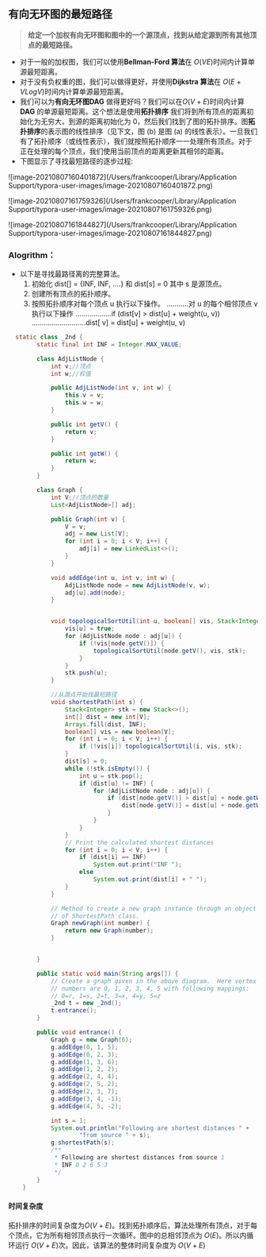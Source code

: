 ## 有向无环图的最短路径

> **给定一个加权有向无环图和图中的一个源顶点，找到从给定源到所有其他顶点的最短路径。**

- 对于一般的加权图，我们可以使用**Bellman-Ford 算法**在 $O(VE)$​ 时间内计算单源最短距离。
- 对于没有负权重的图，我们可以做得更好，并使用**Dijkstra 算法**在 $O(E + VLogV)$​ 时间内计算单源最短距离。
- 我们可以为**有向无环图DAG** 做得更好吗？我们可以在$O(V+E)$​​时间内计算 **DAG** 的单源最短距离。这个想法是使用**拓扑排序**
  我们将到所有顶点的距离初始化为无穷大，到源的距离初始化为 0，然后我们找到了图的拓扑排序。图**拓扑排序**的表示图的线性排序（见下文，图 (b) 是图 (a) 的线性表示）。一旦我们有了拓扑顺序（或线性表示），我们就按照拓扑顺序一一处理所有顶点。对于正在处理的每个顶点，我们使用当前顶点的距离更新其相邻的距离。
- 下图显示了寻找最短路径的逐步过程:

![image-20210807160401872](/Users/frankcooper/Library/Application Support/typora-user-images/image-20210807160401872.png)

![image-20210807161759326](/Users/frankcooper/Library/Application Support/typora-user-images/image-20210807161759326.png)

![image-20210807161844827](/Users/frankcooper/Library/Application Support/typora-user-images/image-20210807161844827.png)

### Alogrithm：

- 以下是寻找最路径离的完整算法。 
  1. 初始化 dist[] = {INF, INF, ....} 和 dist[s] = 0 其中 s 是源顶点。
  2. 创建所有顶点的拓扑顺序。 
  3. 按照拓扑顺序对每个顶点 u 执行以下操作。 
     ………..对 u 的每个相邻顶点 v 执行以下操作 
     ………………if (dist[v] > dist[u] + weight(u, v)) 
     ………………………dist[ v] = dist[u] + weight(u, v) 

```java
  static class _2nd {
        static final int INF = Integer.MAX_VALUE;

        class AdjListNode {
            int v;//顶点
            int w;//权值

            public AdjListNode(int v, int w) {
                this.v = v;
                this.w = w;
            }

            public int getV() {
                return v;
            }

            public int getW() {
                return w;
            }
        }

        class Graph {
            int V;//顶点的数量
            List<AdjListNode>[] adj;

            public Graph(int v) {
                V = v;
                adj = new List[V];
                for (int i = 0; i < V; i++) {
                    adj[i] = new LinkedList<>();
                }
            }

            void addEdge(int u, int v, int w) {
                AdjListNode node = new AdjListNode(v, w);
                adj[u].add(node);
            }


            void topologicalSortUtil(int u, boolean[] vis, Stack<Integer> stk) {
                vis[u] = true;
                for (AdjListNode node : adj[u]) {
                    if (!vis[node.getV()]) {
                        topologicalSortUtil(node.getV(), vis, stk);
                    }
                }
                stk.push(u);
            }

            //从源点开始找最短路径
            void shortestPath(int s) {
                Stack<Integer> stk = new Stack<>();
                int[] dist = new int[V];
                Arrays.fill(dist, INF);
                boolean[] vis = new boolean[V];
                for (int i = 0; i < V; i++) {
                    if (!vis[i]) topologicalSortUtil(i, vis, stk);
                }
                dist[s] = 0;
                while (!stk.isEmpty()) {
                    int u = stk.pop();
                    if (dist[u] != INF) {
                        for (AdjListNode node : adj[u]) {
                            if (dist[node.getV()] > dist[u] + node.getW()) {
                                dist[node.getV()] = dist[u] + node.getW();
                            }
                        }
                    }
                }
                // Print the calculated shortest distances
                for (int i = 0; i < V; i++) {
                    if (dist[i] == INF)
                        System.out.print("INF ");
                    else
                        System.out.print(dist[i] + " ");
                }
            }

            // Method to create a new graph instance through an object
            // of ShortestPath class.
            Graph newGraph(int number) {
                return new Graph(number);
            }


        }

        public static void main(String args[]) {
            // Create a graph given in the above diagram.  Here vertex
            // numbers are 0, 1, 2, 3, 4, 5 with following mappings:
            // 0=r, 1=s, 2=t, 3=x, 4=y, 5=z
            _2nd t = new _2nd();
            t.entrance();
        }

        public void entrance() {
            Graph g = new Graph(6);
            g.addEdge(0, 1, 5);
            g.addEdge(0, 2, 3);
            g.addEdge(1, 3, 6);
            g.addEdge(1, 2, 2);
            g.addEdge(2, 4, 4);
            g.addEdge(2, 5, 2);
            g.addEdge(2, 3, 7);
            g.addEdge(3, 4, -1);
            g.addEdge(4, 5, -2);

            int s = 1;
            System.out.println("Following are shortest distances " +
                    "from source " + s);
            g.shortestPath(s);
            /**
             * Following are shortest distances from source 1
             * INF 0 2 6 5 3 
             */
        }
    }
```

#### 时间复杂度

拓扑排序的时间复杂度为$O(V+E)$。找到拓扑顺序后，算法处理所有顶点，对于每个顶点，它为所有相邻顶点执行一次循环。图中的总相邻顶点为 $O(E)$。所以内循环运行 $O(V+E)$次。因此，该算法的整体时间复杂度为 $O(V+E)$







